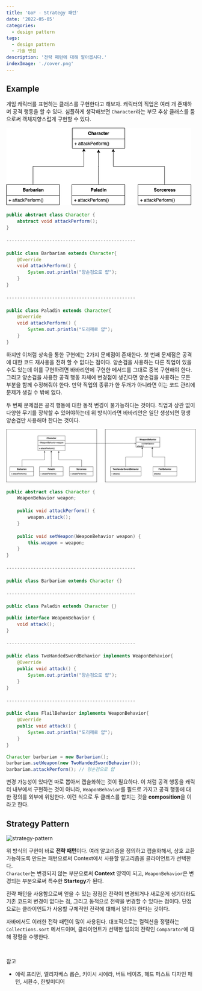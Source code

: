 ```yaml
---
title: 'GoF - Strategy 패턴'
date: '2022-05-05'
categories:
  - design pattern
tags:
  - design pattern
  - 기술 면접
description: '전략 패턴에 대해 알아봅시다.'
indexImage: './cover.png'
---
```


## Example 

게임 캐릭터를 표현하는 클래스를 구현한다고 해보자. 
캐릭터의 직업은 여러 개 존재하며 공격 행동을 할 수 있다. 
심플하게 생각해보면 ```Character```라는 부모 추상 클래스를 둠으로써 객체지향스럽게 구현할 수 있다. 

![character1](character1.png)

``` java
public abstract class Character {
	abstract void attackPerform();
}

------------------------------------------------

public class Barbarian extends Character{
	@Override
	void attackPerform() {
		System.out.println("양손검으로 얍");
	}
}

------------------------------------------------

public class Paladin extends Character{
	@Override
	void attackPerform() {
		System.out.println("도리깨로 얍");
	}
}
```

하지만 이처럼 상속을 통한 구현에는 2가지 문제점이 존재한다. 
첫 번째 문제점은 공격에 대한 코드 재사용을 전혀 할 수 없다는 점이다. 
양손검을 사용하는 다른 직업이 있을 수도 있는데 이를 구현하려면 바바리안에 구현한 메서드를 그대로 중복 구현해야 한다. 
그리고 양손검을 사용한 공격 행동 자체에 변경점이 생긴다면 양손검을 사용하는 모든 부분을 함께 수정해줘야 한다. 
만약 직업의 종류가 한 두개가 아니라면 이는 코드 관리에 문제가 생길 수 밖에 없다. 

두 번째 문제점은 공격 행동에 대한 동적 변경이 불가능하다는 것이다. 
직업과 상관 없이 다양한 무기를 장착할 수 있어야하는데 위 방식이라면 바바리안은 일단 생성되면 평생 양손검만 사용해야 한다는 것이다. 

![character2](character2.png)

``` java
public abstract class Character {
	WeaponBehavior weapon;

	public void attackPerform() {
		weapon.attack();
	}

	public void setWeapon(WeaponBehavior weapon) {
		this.weapon = weapon;
	}
}

------------------------------------------------

public class Barbarian extends Character {}

------------------------------------------------

public class Paladin extends Character {}
```

``` java
public interface WeaponBehavior {
	void attack();
}

------------------------------------------------

public class TwoHandedSwordBehavior implements WeaponBehavior{
	@Override
	public void attack() {
		System.out.println("양손검으로 얍");
	}
}

------------------------------------------------

public class FlailBehavior implements WeaponBehavior{
	@Override
	public void attack() {
		System.out.println("도리깨로 얍");
	}
}
```

``` java
Character barbarian = new Barbarian();
barbarian.setWeapon(new TwoHandedSwordBehavior());
barbarian.attackPerform(); // 양손검으로 얍
```

변경 가능성이 있다면 따로 뽑아서 캡슐화하는 것이 필요하다. 
이 처럼 공격 행동을 캐릭터 내부에서 구현하는 것이 아니라, 
```WeaponBehavior```를 필드로 가지고 공격 행동에 대한 정의를 외부에 위임한다. 
이런 식으로 두 클래스를 합치는 것을 **composition**을 이라고 한다. 

## Strategy Pattern  

![strategy-pattern](strategy-pattern.png)

위 방식의 구현이 바로 **전략 패턴**이다. 
여러 알고리즘을 정의하고 캡슐화해서, 
상호 교환 가능하도록 만드는 패턴으로써 Context에서 사용할 알고리즘을 클라이언트가 선택한다.  
```Character```는 변경되지 않는 부분으로써 **Context** 영역이 되고, 
```WeaponBehavior```은 변경되는 부분으로써 특수한 **Startegy**가 된다. 

전략 패턴을 사용함으로써 얻을 수 있는 장점은 전략이 변경되거나 새로운게 생기더라도 기존 코드의 변경이 없다는 점, 그리고 동적으로 전략을 변경할 수 있다는 점이다. 
단점으로는 클라이언트가 사용할 구체적인 전략에 대해서 알아야 한다는 것이다. 

자바에서도 이러한 전략 패턴이 많이 사용된다. 
대표적으로는 컬렉션을 정렬하는 ```Collections.sort``` 메서드이며, 
클라이언트가 선택한 임의의 전략인 ```Comparator```에 대해 정렬을 수행한다.   

<br/>

참고
- 에릭 프리먼, 엘리자베스 롭슨, 키이시 시에라, 버트 베이츠, 헤드 퍼스트 디자인 패턴, 서환수, 한빛미디어